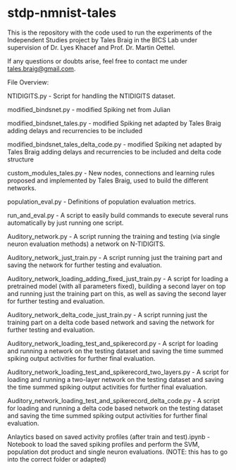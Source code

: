 # stdp-nmnist-tales

This is the repository with the code used to run the experiments of the Independent Studies project by Tales Braig in the BICS Lab under supervision of Dr. Lyes Khacef and Prof. Dr. Martin Oettel.

If any questions or doubts arise, feel free to contact me under tales.braig@gmail.com.

File Overview:

NTIDIGITS.py - Script for handling the NTIDIGITS dataset.



modified_bindsnet.py - modified Spiking net from Julian

modified_bindsnet_tales.py - modified Spiking net adapted by Tales Braig adding delays and recurrencies to be included

modified_bindsnet_tales_delta_code.py - modified Spiking net adapted by Tales Braig adding delays and recurrencies to be included and delta code structure



custom_modules_tales.py - New nodes, connections and learning rules proposed and implemented by Tales Braig, used to build the different networks.



population_eval.py - Definitions of population evaluation metrics.



run_and_eval.py - A script to easily build commands to execute several runs automatically by just running one script.



Auditory_network.py - A script running the training and testing (via single neuron evaluation methods) a network on N-TIDIGITS.



Auditory_network_just_train.py - A script running just the training part and saving the network for further testing and evaluation.

Auditory_network_loading_adding_fixed_just_train.py - A script for loading a pretrained model (with all parameters fixed), building a second layer on top and running just the training part on this, as well as saving the second layer for further testing and evaluation.

Auditory_network_delta_code_just_train.py - A script running just the training part on a delta code based network and saving the network for further testing and evaluation.



Auditory_network_loading_test_and_spikerecord.py - A script for loading and running a network on the testing dataset and saving the time summed spiking output activities for further final evaluation.

Auditory_network_loading_test_and_spikerecord_two_layers.py - A script for loading and running a two-layer network on the testing dataset and saving the time summed spiking output activities for further final evaluation.

Auditory_network_loading_test_and_spikerecord_delta_code.py - A script for loading and running a delta code based network on the testing dataset and saving the time summed spiking output activities for further final evaluation.



Anlaytics based on saved activity profiles (after train and test).ipynb - Notebook to load the saved spiking profiles and perform the SVM, population dot product and single neuron evaluations. (NOTE: this has to go into the correct folder or adapted)
